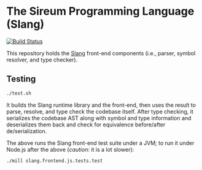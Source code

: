 # The Sireum Programming Language (Slang)

[![Build Status](https://travis-ci.org/sireum/slang.svg?branch=master)](https://travis-ci.org/sireum/slang)

This repository holds the [Slang](https://github.com/sireum/kekinian) 
front-end components (i.e., parser, symbol resolver, and type checker).

## Testing

```bash
./test.sh
```

It builds the Slang runtime library and the front-end,
then uses the result to parse, resolve, and type check the codebase itself.
After type checking, it serializes the codebase AST along with symbol and type information
and deserializes them back and check for equivalence before/after de/serialization.

The above runs the Slang front-end test suite under a JVM; to run it under Node.js after the above
(*caution:* it is a lot slower):

```bash
./mill slang.frontend.js.tests.test
```
